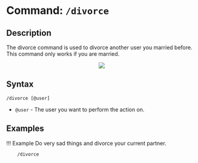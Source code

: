 # **Command:** `/divorce`

## **Description**

The divorce command is used to divorce another user you married before. This command only works if you are married.

<p align="center"><img src="https://c.tenor.com/i1nYCGyL2tUAAAAC/anime-signature.gif"></p>

## **Syntax**

    /divorce [@user]

- `@user` - The user you want to perform the action on.

## **Examples**

!!! Example
    Do very sad things and divorce your current partner.

        /divorce